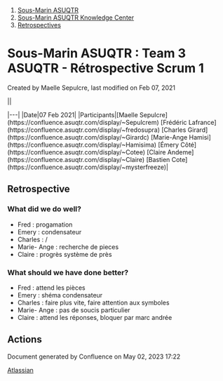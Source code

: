 1. [Sous-Marin ASUQTR](index.html)
2. [Sous-Marin ASUQTR Knowledge Center](Sous-Marin-ASUQTR-Knowledge-Center_5144578.html)
3. [Retrospectives](Retrospectives_39223358.html)

# Sous-Marin ASUQTR : Team 3 ASUQTR - Rétrospective Scrum 1

Created by Maelle Sepulcre, last modified on Feb 07, 2021

||
<colgroup><col /><col /></colgroup>|---|
|Date|<time>07 Feb 2021</time>|
|Participants|[Maelle Sepulcre](https://confluence.asuqtr.com/display/~Sepulcrem) [Fr&eacute;d&eacute;ric Lafrance](https://confluence.asuqtr.com/display/~fredosupra) [Charles Girard](https://confluence.asuqtr.com/display/~Girardc) [Marie-Ange Hamisi](https://confluence.asuqtr.com/display/~Hamisima) [&Eacute;mery C&ocirc;t&eacute;](https://confluence.asuqtr.com/display/~Cotee) [Claire Andeme](https://confluence.asuqtr.com/display/~Claire) [Bastien Cote](https://confluence.asuqtr.com/display/~mysterfreeze)|
  

## Retrospective

### What did we do well?

* Fred : progamation
* Emery : condensateur
* Charles : /
* Marie- Ange : recherche de pieces
* Claire : progrès système de près

### What should we have done better?

* Fred : attend les pièces
* Emery : shéma condensateur
* Charles : faire plus vite, faire attention aux symboles
* Marie- Ange : pas de soucis particulier
* Claire : attend les réponses, bloquer par marc andrée

## Actions

Document generated by Confluence on May 02, 2023 17:22

[Atlassian](https://www.atlassian.com/)